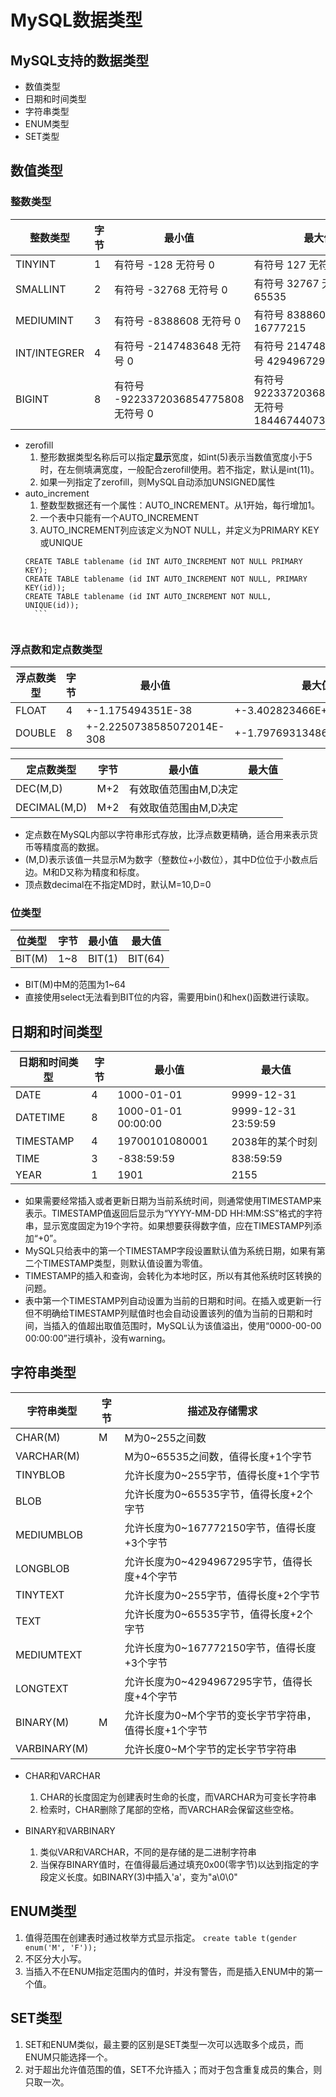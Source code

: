 # MySQL数据类型

## MySQL支持的数据类型
* 数值类型
* 日期和时间类型
* 字符串类型
* ENUM类型
* SET类型

## 数值类型
### 整数类型
| 整数类型     | 字节 | 最小值                               | 最大值                                                 |
|--------------|------|--------------------------------------|--------------------------------------------------------|
| TINYINT      | 1    | 有符号 -128 无符号 0                 | 有符号 127 无符号 255                                  |
| SMALLINT     | 2    | 有符号 -32768 无符号 0               | 有符号 32767 无符号 65535                              |
| MEDIUMINT    | 3    | 有符号 -8388608 无符号 0             | 有符号 8388607 无符号 16777215                         |
| INT/INTEGRER | 4    | 有符号 -2147483648 无符号 0          | 有符号 2147483647 无符号 4294967295                    |
| BIGINT       | 8    | 有符号 -9223372036854775808 无符号 0 | 有符号 9223372036854775807 无符号 18446744073709551615 |

* zerofill
  1. 整形数据类型名称后可以指定**显示**宽度，如int(5)表示当数值宽度小于5时，在左侧填满宽度，一般配合zerofill使用。若不指定，默认是int(11)。
  2. 如果一列指定了zerofill，则MySQL自动添加UNSIGNED属性
* auto_increment
  1. 整数型数据还有一个属性：AUTO_INCREMENT。从1开始，每行增加1。
  2. 一个表中只能有一个AUTO_INCREMENT
  3. AUTO_INCREMENT列应该定义为NOT NULL，并定义为PRIMARY KEY或UNIQUE
    ```
    CREATE TABLE tablename (id INT AUTO_INCREMENT NOT NULL PRIMARY KEY);
    CREATE TABLE tablename (id INT AUTO_INCREMENT NOT NULL, PRIMARY KEY(id));
    CREATE TABLE tablename (id INT AUTO_INCREMENT NOT NULL, UNIQUE(id));
      ```


### 浮点数和定点数类型
| 浮点数类型   | 字节 | 最小值                               | 最大值                                                 |
|--------------|------|--------------------------------------|--------------------------------------------------------|
| FLOAT        | 4    | +-1.175494351E-38                    | +-3.402823466E+38                                      |
| DOUBLE       | 8    | +-2.2250738585072014E-308            | +-1.79769313486231757E+308                             |

| 定点数类型   | 字节 | 最小值                               | 最大值                                                 |
|--------------|------|--------------------------------------|--------------------------------------------------------|
| DEC(M,D)     | M+2  | 有效取值范围由M,D决定                |                                                        |
| DECIMAL(M,D) | M+2  | 有效取值范围由M,D决定                |                                                        |

* 定点数在MySQL内部以字符串形式存放，比浮点数更精确，适合用来表示货币等精度高的数据。
* (M,D)表示该值一共显示M为数字（整数位+小数位），其中D位位于小数点后边。M和D又称为精度和标度。
* 顶点数decimal在不指定MD时，默认M=10,D=0

### 位类型
| 位类型       | 字节 | 最小值                               | 最大值                                                 |
|--------------|------|--------------------------------------|--------------------------------------------------------|
| BIT(M)       | 1~8  | BIT(1)                               | BIT(64)                                                |

* BIT(M)中M的范围为1~64
* 直接使用select无法看到BIT位的内容，需要用bin()和hex()函数进行读取。



## 日期和时间类型
| 日期和时间类型 | 字节 | 最小值              | 最大值              |
|----------------|------|---------------------|---------------------|
| DATE           | 4    | 1000-01-01          | 9999-12-31          |
| DATETIME       | 8    | 1000-01-01 00:00:00 | 9999-12-31 23:59:59 |
| TIMESTAMP      | 4    | 19700101080001      | 2038年的某个时刻    |
| TIME           | 3    | -838:59:59          | 838:59:59           |
| YEAR           | 1    | 1901                | 2155                |

* 如果需要经常插入或者更新日期为当前系统时间，则通常使用TIMESTAMP来表示。TIMESTAMP值返回后显示为“YYYY-MM-DD HH:MM:SS”格式的字符串，显示宽度固定为19个字符。如果想要获得数字值，应在TIMESTAMP列添加“+0”。
* MySQL只给表中的第一个TIMESTAMP字段设置默认值为系统日期，如果有第二个TIMESTAMP类型，则默认值设置为零值。
* TIMESTAMP的插入和查询，会转化为本地时区，所以有其他系统时区转换的问题。
* 表中第一个TIMESTAMP列自动设置为当前的日期和时间。在插入或更新一行但不明确给TIMESTAMP列赋值时也会自动设置该列的值为当前的日期和时间，当插入的值超出取值范围时，MySQL认为该值溢出，使用“0000-00-00 00:00:00”进行填补，没有warning。


## 字符串类型
| 字符串类型   | 字节 | 描述及存储需求                                        |
|--------------|------|-------------------------------------------------------|
| CHAR(M)      | M    | M为0~255之间数                                        |
| VARCHAR(M)   |      | M为0~65535之间数，值得长度+1个字节                    |
| TINYBLOB     |      | 允许长度为0~255字节，值得长度+1个字节                 |
| BLOB         |      | 允许长度为0~65535字节，值得长度+2个字节               |
| MEDIUMBLOB   |      | 允许长度为0~167772150字节，值得长度+3个字节           |
| LONGBLOB     |      | 允许长度为0~4294967295字节，值得长度+4个字节          |
| TINYTEXT     |      | 允许长度为0~255字节，值得长度+2个字节                 |
| TEXT         |      | 允许长度为0~65535字节，值得长度+2个字节               |
| MEDIUMTEXT   |      | 允许长度为0~167772150字节，值得长度+3个字节           |
| LONGTEXT     |      | 允许长度为0~4294967295字节，值得长度+4个字节          |
| BINARY(M)    | M    | 允许长度为0~M个字节的变长字节字符串，值得长度+1个字节 |
| VARBINARY(M) |      | 允许长度0~M个字节的定长字节字符串                     |

* CHAR和VARCHAR
  1. CHAR的长度固定为创建表时生命的长度，而VARCHAR为可变长字符串
  2. 检索时，CHAR删除了尾部的空格，而VARCHAR会保留这些空格。

* BINARY和VARBINARY
  1. 类似VAR和VARCHAR，不同的是存储的是二进制字符串
  2. 当保存BINARY值时，在值得最后通过填充0x00(零字节)以达到指定的字段定义长度。如BINARY(3)中插入'a'，变为"a\0\0"


## ENUM类型
  1. 值得范围在创建表时通过枚举方式显示指定。
    ```
    create table t(gender enum('M', 'F'));
    ```
  2. 不区分大小写。
  3. 当插入不在ENUM指定范围内的值时，并没有警告，而是插入ENUM中的第一个值。

## SET类型
  1. SET和ENUM类似，最主要的区别是SET类型一次可以选取多个成员，而ENUM只能选择一个。
  2. 对于超出允许值范围的值，SET不允许插入；而对于包含重复成员的集合，则只取一次。
